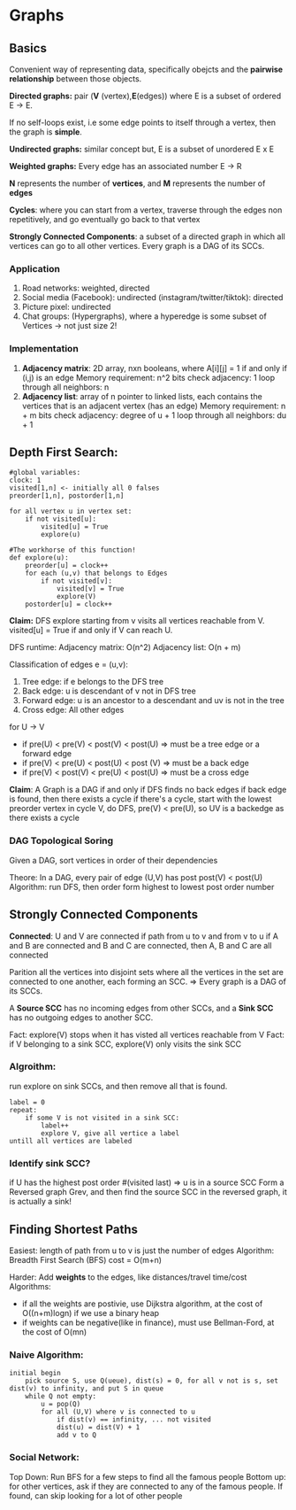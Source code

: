 # Graphs
## Basics

Convenient way of representing data, specifically obejcts and the **pairwise relationship** between those objects.

**Directed graphs:** pair (**V** (vertex),**E**(edges)) where E is a subset of ordered E -> E.

If no self-loops exist, i.e some edge points to itself through a vertex, then the graph is **simple**.

**Undirected graphs:** similar concept but, E is a subset of unordered E x E

**Weighted graphs:** Every edge has an associated number E -> R

**N** represents the number of **vertices**, and **M** represents the number of **edges**

**Cycles**: where you can start from a vertex, traverse through the edges non repetitively, and go eventually go back to that vertex

**Strongly Connected Components**: a subset of a directed graph in which all vertices can go to all other vertices. Every graph is a DAG of its SCCs.


### Application

1. Road networks: weighted, directed
2. Social media (Facebook): undirected (instagram/twitter/tiktok): directed
3. Picture pixel: undirected
4. Chat groups: (Hypergraphs), where a hyperedge is some subset of Vertices -> not just size 2!

### Implementation

1. **Adjacency matrix**: 2D array, nxn booleans, where A[i][j] = 1 if and only if (i,j) is an edge
   Memory requirement: n^2 bits
   check adjacency: 1
   loop through all neighbors: n
2. **Adjacency list**: array of n pointer to linked lists, each contains the vertices that is an adjacent vertex (has an edge)
   Memory requirement: n + m bits
   check adjacency: degree of u + 1
   loop through all neighbors: du + 1

## Depth First Search:

    #global variables:
    clock: 1
    visited[1,n] <- initially all 0 falses
    preorder[1,n], postorder[1,n]

    for all vertex u in vertex set:
        if not visited[u]:
            visited[u] = True
            explore(u)
            
    #The workhorse of this function!
    def explore(u):
        preorder[u] = clock++
        for each (u,v) that belongs to Edges
            if not visited[v]:
                visited[v] = True
                explore(V)
        postorder[u] = clock++

**Claim:** DFS explore starting from v visits all vertices reachable from V. visited[u] = True if and only if V can reach U.

DFS runtime: Adjacency matrix: O(n^2)
Adjacency list: O(n + m)

Classification of edges e = (u,v):
1. Tree edge: if e belongs to the DFS tree
2. Back edge: u is descendant of v not in DFS tree
3. Forward edge: u is an ancestor to a descendant and uv is not in the tree
4. Cross edge: All other edges

for U -> V
* if pre(U) < pre(V) < post(V) < post(U) => must be a tree edge or a forward edge
* if pre(V) < pre(U) < post(U) < post (V) => must be a back edge
* if pre(V) < post(V) < pre(U) < post(U) => must be a cross edge

**Claim**: A Graph is a DAG if and only if DFS finds no back edges
if back edge is found, then there exists a cycle
if there's a cycle, start with the lowest preorder vertex in cycle V, do DFS, pre(V) < pre(U), so UV is a backedge as there exists a cycle

### DAG Topological Soring 
Given a DAG, sort vertices in order of their dependencies

Theore: In a DAG, every pair of edge (U,V) has post post(V) < post(U)
Algorithm: run DFS, then order form highest to lowest post order number

## Strongly Connected Components

**Connected**: U and V are connected if path from u to v and from v to u
if A and B are connected and B and C are connected, then A, B and C are all connected

Parition all the vertices into disjoint sets where all the vertices in the set are connected to one another, each forming an SCC. => Every graph is a DAG of its SCCs.

A **Source SCC** has no incoming edges from other SCCs, and a **Sink SCC** has no outgoing edges to another SCC.

Fact: explore(V) stops when it has visted all vertices reachable from V
Fact: if V belonging to a sink SCC, explore(V) only visits the sink SCC

### Algroithm: 

run explore on sink SCCs, and then remove all that is found.

	label = 0
	repeat:
		if some V is not visited in a sink SCC:
			label++
			explore V, give all vertice a label
	untill all vertices are labeled

### Identify sink SCC?
if U has the highest post order #(visited last) => u is in a source SCC
Form a Reversed graph Grev, and then find the source SCC in the reversed graph, it is actually a sink!

## Finding Shortest Paths

Easiest: length of path from u to v is just the number of edges
Algorithm: Breadth First Search (BFS) cost = O(m+n)

Harder: Add **weights** to the edges, like distances/travel time/cost
Algorithms:
* if all the weights are postivie, use Dijkstra algorithm, at the cost of O((n+m)logn) if we use a binary heap
* if weights can be negative(like in finance), must use Bellman-Ford, at the cost of O(mn)

### Naive Algorithm:
	initial begin
		pick source S, use Q(ueue), dist(s) = 0, for all v not is s, set dist(v) to infinity, and put S in queue
		while Q not empty:
			u = pop(Q)
			for all (U,V) where v is connected to u
				if dist(v) == infinity, ... not visited
				dist(u) = dist(V) + 1
				add v to Q

### Social Network:
Top Down: Run BFS for a few steps to find all the famous people
Bottom up: for other vertices, ask if they are connected to any of the famous people. If found, can skip looking for a lot of other people